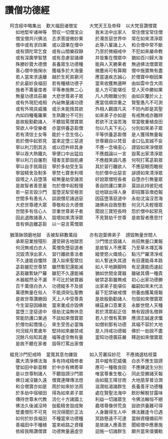 # 讚僧功德經

&nbsp;&nbsp;&nbsp;&nbsp;阿含經中略集出&nbsp;&nbsp;&nbsp;&nbsp;歎大福田诸僧宝
　
&nbsp;&nbsp;&nbsp;&nbsp;大梵天王及帝释&nbsp;&nbsp;&nbsp;&nbsp;以大梵音讚僧寶
　
&nbsp;&nbsp;&nbsp;&nbsp;如地堅牢诸神等&nbsp;&nbsp;&nbsp;&nbsp;赞叹一切僧宝众
　
&nbsp;&nbsp;&nbsp;&nbsp;我末法中出家人&nbsp;&nbsp;&nbsp;&nbsp;常住僧宝常住僧
　
&nbsp;&nbsp;&nbsp;&nbsp;僧宝僧共兴佛法&nbsp;&nbsp;&nbsp;&nbsp;志求菩提微妙果
　
&nbsp;&nbsp;&nbsp;&nbsp;於濁苦惡世界中&nbsp;&nbsp;&nbsp;&nbsp;常在如來清淨眾
　
&nbsp;&nbsp;&nbsp;&nbsp;僧中或有求四果&nbsp;&nbsp;&nbsp;&nbsp;或以證果在僧中
　
&nbsp;&nbsp;&nbsp;&nbsp;此等八輩諸上人&nbsp;&nbsp;&nbsp;&nbsp;和合僧中常不斷
　
&nbsp;&nbsp;&nbsp;&nbsp;或有頭陀常乞食&nbsp;&nbsp;&nbsp;&nbsp;或有山間樂寂靜
　
&nbsp;&nbsp;&nbsp;&nbsp;乃至於微細戒中&nbsp;&nbsp;&nbsp;&nbsp;不犯如來嚴命教
　
&nbsp;&nbsp;&nbsp;&nbsp;或有深廣學智慧&nbsp;&nbsp;&nbsp;&nbsp;或有息慮習諸禪
　
&nbsp;&nbsp;&nbsp;&nbsp;并皆集在僧眾中&nbsp;&nbsp;&nbsp;&nbsp;猶如百川歸大海
　
&nbsp;&nbsp;&nbsp;&nbsp;殊勝妙寶大德僧&nbsp;&nbsp;&nbsp;&nbsp;長養眾生功德種
　
&nbsp;&nbsp;&nbsp;&nbsp;能與人天勝果者&nbsp;&nbsp;&nbsp;&nbsp;無過佛法僧寶眾
　
&nbsp;&nbsp;&nbsp;&nbsp;善心僧中施掬水&nbsp;&nbsp;&nbsp;&nbsp;獲福多於大海量
　
&nbsp;&nbsp;&nbsp;&nbsp;微塵尚可有算期&nbsp;&nbsp;&nbsp;&nbsp;僧中施寶無有盡
　
&nbsp;&nbsp;&nbsp;&nbsp;若人當來求遠離&nbsp;&nbsp;&nbsp;&nbsp;越於生死貧窮河
　
&nbsp;&nbsp;&nbsp;&nbsp;應當速疾志誠心&nbsp;&nbsp;&nbsp;&nbsp;於僧寶中樹因果
　
&nbsp;&nbsp;&nbsp;&nbsp;於此最妙良福田&nbsp;&nbsp;&nbsp;&nbsp;若有種植功德子
　
&nbsp;&nbsp;&nbsp;&nbsp;當來收獲無邊畔&nbsp;&nbsp;&nbsp;&nbsp;由如雲中含大雨
　
&nbsp;&nbsp;&nbsp;&nbsp;施者不籌量度者&nbsp;&nbsp;&nbsp;&nbsp;平等奉施無二心
　
&nbsp;&nbsp;&nbsp;&nbsp;是人方可能堪任&nbsp;&nbsp;&nbsp;&nbsp;受人天中勝如果
　
&nbsp;&nbsp;&nbsp;&nbsp;無量功德具莊嚴&nbsp;&nbsp;&nbsp;&nbsp;大悲世尊弟子眾
　
&nbsp;&nbsp;&nbsp;&nbsp;凡人肉眼難分別&nbsp;&nbsp;&nbsp;&nbsp;由如灰覆於火上
　
&nbsp;&nbsp;&nbsp;&nbsp;或有外現犯戒相&nbsp;&nbsp;&nbsp;&nbsp;內祕無量諸功德
　
&nbsp;&nbsp;&nbsp;&nbsp;應當信順崇重之&nbsp;&nbsp;&nbsp;&nbsp;賢聖愚凡不可測
　
&nbsp;&nbsp;&nbsp;&nbsp;或有外現具威儀&nbsp;&nbsp;&nbsp;&nbsp;或示未能捨其欲
　
&nbsp;&nbsp;&nbsp;&nbsp;外相人觀謂凡夫&nbsp;&nbsp;&nbsp;&nbsp;不妨內即是其聖
　
&nbsp;&nbsp;&nbsp;&nbsp;內如四種菴羅果&nbsp;&nbsp;&nbsp;&nbsp;生熟難分不可別
　
&nbsp;&nbsp;&nbsp;&nbsp;如來弟子亦如是&nbsp;&nbsp;&nbsp;&nbsp;有戒無戒亦難辨
　
&nbsp;&nbsp;&nbsp;&nbsp;是故殷勤勸諸人&nbsp;&nbsp;&nbsp;&nbsp;不聽毀罵僧寶眾
　
&nbsp;&nbsp;&nbsp;&nbsp;若欲不沈淪苦海&nbsp;&nbsp;&nbsp;&nbsp;常當敬重植良田
　
&nbsp;&nbsp;&nbsp;&nbsp;常欲人中受樂者&nbsp;&nbsp;&nbsp;&nbsp;亦當供養苾芻僧
　
&nbsp;&nbsp;&nbsp;&nbsp;勿以凡夫下劣心&nbsp;&nbsp;&nbsp;&nbsp;分別如來弟子眾
　
&nbsp;&nbsp;&nbsp;&nbsp;若有清信士女等&nbsp;&nbsp;&nbsp;&nbsp;能於十念生信心
　
&nbsp;&nbsp;&nbsp;&nbsp;平等供養苾芻僧&nbsp;&nbsp;&nbsp;&nbsp;是人獲得無量報
　
&nbsp;&nbsp;&nbsp;&nbsp;若於僧中起邪見&nbsp;&nbsp;&nbsp;&nbsp;當來定墮三惡道
　
&nbsp;&nbsp;&nbsp;&nbsp;世尊親自以梵音&nbsp;&nbsp;&nbsp;&nbsp;金口弘宣誠不妄
　
&nbsp;&nbsp;&nbsp;&nbsp;寧以利刀割其舌&nbsp;&nbsp;&nbsp;&nbsp;或以捻杵碎其身
　
&nbsp;&nbsp;&nbsp;&nbsp;不應一念嗔恚心&nbsp;&nbsp;&nbsp;&nbsp;謗毀如來淨僧眾
　
&nbsp;&nbsp;&nbsp;&nbsp;寧以吞大熱鐵丸&nbsp;&nbsp;&nbsp;&nbsp;寧便口中出猛焰
　
&nbsp;&nbsp;&nbsp;&nbsp;不應戲論以一言&nbsp;&nbsp;&nbsp;&nbsp;毀罵出家清淨眾
　
&nbsp;&nbsp;&nbsp;&nbsp;寧以利刀自屠割&nbsp;&nbsp;&nbsp;&nbsp;殘害支節毀肌膚
　
&nbsp;&nbsp;&nbsp;&nbsp;不應戲笑調凡愚&nbsp;&nbsp;&nbsp;&nbsp;何呪打罵苾芻眾
　
&nbsp;&nbsp;&nbsp;&nbsp;寧以自手挑兩目&nbsp;&nbsp;&nbsp;&nbsp;寧於多劫受生盲
　
&nbsp;&nbsp;&nbsp;&nbsp;其於習行離欲人&nbsp;&nbsp;&nbsp;&nbsp;不應惡眼而瞻視
　
&nbsp;&nbsp;&nbsp;&nbsp;寧毀精舍及制多&nbsp;&nbsp;&nbsp;&nbsp;寧焚七寶舍利塔
　
&nbsp;&nbsp;&nbsp;&nbsp;勿於僧中出惡言&nbsp;&nbsp;&nbsp;&nbsp;誹謗如來清淨眾
　
&nbsp;&nbsp;&nbsp;&nbsp;毀塔之人自墮落&nbsp;&nbsp;&nbsp;&nbsp;經無量劫受諸苦
　
&nbsp;&nbsp;&nbsp;&nbsp;好說眾僧短長者&nbsp;&nbsp;&nbsp;&nbsp;自墮亦引無量眾
　
&nbsp;&nbsp;&nbsp;&nbsp;是故智者善思量&nbsp;&nbsp;&nbsp;&nbsp;勿於僧中起輕慢
　
&nbsp;&nbsp;&nbsp;&nbsp;善自防護口業非&nbsp;&nbsp;&nbsp;&nbsp;莫談此持彼犯戒
　
&nbsp;&nbsp;&nbsp;&nbsp;若一惡言毀沙門&nbsp;&nbsp;&nbsp;&nbsp;當墮泥犁受極苦
　
&nbsp;&nbsp;&nbsp;&nbsp;從地獄出得人身&nbsp;&nbsp;&nbsp;&nbsp;即招聾盲瘖瘂報
　
&nbsp;&nbsp;&nbsp;&nbsp;世間多有愚劣人&nbsp;&nbsp;&nbsp;&nbsp;談說僧尼諸過惡
　
&nbsp;&nbsp;&nbsp;&nbsp;因茲墮落惡道中&nbsp;&nbsp;&nbsp;&nbsp;永劫沈淪沒苦海
　
&nbsp;&nbsp;&nbsp;&nbsp;大悲世尊禮大眾&nbsp;&nbsp;&nbsp;&nbsp;尊敬和合大德僧
　
&nbsp;&nbsp;&nbsp;&nbsp;諸佛尚自致慇懃&nbsp;&nbsp;&nbsp;&nbsp;何況凡夫輕慢眾
　
&nbsp;&nbsp;&nbsp;&nbsp;世間多有信心人&nbsp;&nbsp;&nbsp;&nbsp;崇重世尊弟子者
　
&nbsp;&nbsp;&nbsp;&nbsp;聞說三寶短長時&nbsp;&nbsp;&nbsp;&nbsp;怨於僧中起邪見
　
&nbsp;&nbsp;&nbsp;&nbsp;因此退敗諸善人&nbsp;&nbsp;&nbsp;&nbsp;毀壞如來清淨眾
　
&nbsp;&nbsp;&nbsp;&nbsp;不見賢劫千世尊&nbsp;&nbsp;&nbsp;&nbsp;是故智者應思忖
　
&nbsp;&nbsp;&nbsp;&nbsp;昔有俱迦離苾芻&nbsp;&nbsp;&nbsp;&nbsp;以一惡言罵僧眾

&nbsp;&nbsp;&nbsp;&nbsp;猶落鉢頭磨地獄&nbsp;&nbsp;&nbsp;&nbsp;舌被犁耕數萬段
　
&nbsp;&nbsp;&nbsp;&nbsp;亦有迦葉佛弟子&nbsp;&nbsp;&nbsp;&nbsp;謗毀無量世間人
　
&nbsp;&nbsp;&nbsp;&nbsp;承斯惡業捨殘形&nbsp;&nbsp;&nbsp;&nbsp;還受耕舌地獄苦
　
&nbsp;&nbsp;&nbsp;&nbsp;沙門懷忿毀諸人&nbsp;&nbsp;&nbsp;&nbsp;尚招無量口業報
　
&nbsp;&nbsp;&nbsp;&nbsp;何況無戒白衣人&nbsp;&nbsp;&nbsp;&nbsp;罵僧免墮惡道者
　
&nbsp;&nbsp;&nbsp;&nbsp;是故智人不應罵&nbsp;&nbsp;&nbsp;&nbsp;乃至草木塼瓦等
　
&nbsp;&nbsp;&nbsp;&nbsp;況毀清淨出家人&nbsp;&nbsp;&nbsp;&nbsp;習行離欲善法者
　
&nbsp;&nbsp;&nbsp;&nbsp;縱使慾火熾燒心&nbsp;&nbsp;&nbsp;&nbsp;點污尸羅清淨戒
　
&nbsp;&nbsp;&nbsp;&nbsp;不久速能自懺除&nbsp;&nbsp;&nbsp;&nbsp;還入如來聖眾位
　
&nbsp;&nbsp;&nbsp;&nbsp;如人暫迷失其道&nbsp;&nbsp;&nbsp;&nbsp;有目還能尋本路
　
&nbsp;&nbsp;&nbsp;&nbsp;苾芻雖犯世尊禁&nbsp;&nbsp;&nbsp;&nbsp;雖然暫犯還能滅
　
&nbsp;&nbsp;&nbsp;&nbsp;如人平地蹶脚時&nbsp;&nbsp;&nbsp;&nbsp;有足還能而速起
　
&nbsp;&nbsp;&nbsp;&nbsp;苾芻雖暫缺尸羅&nbsp;&nbsp;&nbsp;&nbsp;雖犯不久還能補
　
&nbsp;&nbsp;&nbsp;&nbsp;猶如世間金寶器&nbsp;&nbsp;&nbsp;&nbsp;雖破其價一種貴
　
&nbsp;&nbsp;&nbsp;&nbsp;木器縱然全不漏&nbsp;&nbsp;&nbsp;&nbsp;不可比於破寶器
　
&nbsp;&nbsp;&nbsp;&nbsp;破禁苾芻雖無戒&nbsp;&nbsp;&nbsp;&nbsp;初心出家功德勝
　
&nbsp;&nbsp;&nbsp;&nbsp;百千萬億白衣人&nbsp;&nbsp;&nbsp;&nbsp;功德縱多不及彼
　
&nbsp;&nbsp;&nbsp;&nbsp;出家弟子能堪任&nbsp;&nbsp;&nbsp;&nbsp;繼嗣如來末代法
　
&nbsp;&nbsp;&nbsp;&nbsp;萬德無量在俗人&nbsp;&nbsp;&nbsp;&nbsp;不能須臾弘聖教
　
&nbsp;&nbsp;&nbsp;&nbsp;最下犯禁破戒僧&nbsp;&nbsp;&nbsp;&nbsp;供養由獲萬億報
　
&nbsp;&nbsp;&nbsp;&nbsp;是故世尊讚勝因&nbsp;&nbsp;&nbsp;&nbsp;天上人中受尊貴
　
&nbsp;&nbsp;&nbsp;&nbsp;是故殷勤勸諸人&nbsp;&nbsp;&nbsp;&nbsp;勿毀如來僧寶眾
　
&nbsp;&nbsp;&nbsp;&nbsp;今生習惡因緣故&nbsp;&nbsp;&nbsp;&nbsp;當來業成亦毀佛
　
&nbsp;&nbsp;&nbsp;&nbsp;緣茲身口意業支&nbsp;&nbsp;&nbsp;&nbsp;永斷世間人天種
　
&nbsp;&nbsp;&nbsp;&nbsp;當墮三塗惡道中&nbsp;&nbsp;&nbsp;&nbsp;億劫沈淪無休息
　
&nbsp;&nbsp;&nbsp;&nbsp;若於清眾起正信&nbsp;&nbsp;&nbsp;&nbsp;無有毀謗名僧罪
　
&nbsp;&nbsp;&nbsp;&nbsp;常能防護口業過&nbsp;&nbsp;&nbsp;&nbsp;不談如來僧寶眾
　
&nbsp;&nbsp;&nbsp;&nbsp;若人於僧有罵罪&nbsp;&nbsp;&nbsp;&nbsp;應須志誠速求懺
　
&nbsp;&nbsp;&nbsp;&nbsp;於僧勿起憍慢心&nbsp;&nbsp;&nbsp;&nbsp;來生受苦必當悔
　
&nbsp;&nbsp;&nbsp;&nbsp;如僧剎那有功德&nbsp;&nbsp;&nbsp;&nbsp;其福不容於大地
　
&nbsp;&nbsp;&nbsp;&nbsp;何況經月累歲年&nbsp;&nbsp;&nbsp;&nbsp;堅持如來嚴禁戒
　
&nbsp;&nbsp;&nbsp;&nbsp;是人持戒功德報&nbsp;&nbsp;&nbsp;&nbsp;佛於一劫說不盡
　
&nbsp;&nbsp;&nbsp;&nbsp;況餘凡俗知其邊&nbsp;&nbsp;&nbsp;&nbsp;福等虛空無有量
　
&nbsp;&nbsp;&nbsp;&nbsp;當知功德廣莊嚴&nbsp;&nbsp;&nbsp;&nbsp;釋迦如來僧寶眾
　
&nbsp;&nbsp;&nbsp;&nbsp;是故不聽在家者&nbsp;&nbsp;&nbsp;&nbsp;毀辱打罵出家僧

&nbsp;&nbsp;&nbsp;&nbsp;縱見沙門犯戒時&nbsp;&nbsp;&nbsp;&nbsp;當寬其意勿嫌毀
　
&nbsp;&nbsp;&nbsp;&nbsp;如入芳叢採妙花&nbsp;&nbsp;&nbsp;&nbsp;不應摘選枯枝葉
　
&nbsp;&nbsp;&nbsp;&nbsp;廣大清淨佛法海&nbsp;&nbsp;&nbsp;&nbsp;多有持戒精修者
　
&nbsp;&nbsp;&nbsp;&nbsp;其中縱有犯威儀&nbsp;&nbsp;&nbsp;&nbsp;白衣不應生毀謗
　
&nbsp;&nbsp;&nbsp;&nbsp;譬如田中新苗稼&nbsp;&nbsp;&nbsp;&nbsp;於中亦有稗莠草
　
&nbsp;&nbsp;&nbsp;&nbsp;應可一種敬良田&nbsp;&nbsp;&nbsp;&nbsp;不應揀選生分別
　
&nbsp;&nbsp;&nbsp;&nbsp;是以世尊制諸人&nbsp;&nbsp;&nbsp;&nbsp;不聽毀謗沙門眾
　
&nbsp;&nbsp;&nbsp;&nbsp;唯當尊重生敬心&nbsp;&nbsp;&nbsp;&nbsp;同此受勝諸天報
　
&nbsp;&nbsp;&nbsp;&nbsp;佛日滅沒雖久遠&nbsp;&nbsp;&nbsp;&nbsp;僧寶連暉傳法燈
　
&nbsp;&nbsp;&nbsp;&nbsp;由如龍王降甘雨&nbsp;&nbsp;&nbsp;&nbsp;大地萠芽普洽潤
　
&nbsp;&nbsp;&nbsp;&nbsp;和合僧寶亦如是&nbsp;&nbsp;&nbsp;&nbsp;雨於如來妙法雨
　
&nbsp;&nbsp;&nbsp;&nbsp;滋潤枯渴諸群生&nbsp;&nbsp;&nbsp;&nbsp;長養善牙功德種
　
&nbsp;&nbsp;&nbsp;&nbsp;於多劫中宿植田&nbsp;&nbsp;&nbsp;&nbsp;得為如來弟子眾
　
&nbsp;&nbsp;&nbsp;&nbsp;處在賢聖法海中&nbsp;&nbsp;&nbsp;&nbsp;飲妙解脫甘露味
　
&nbsp;&nbsp;&nbsp;&nbsp;傳持世尊末代教&nbsp;&nbsp;&nbsp;&nbsp;流化十方諸國土
　
&nbsp;&nbsp;&nbsp;&nbsp;利益一切諸眾生&nbsp;&nbsp;&nbsp;&nbsp;令佛法輪恒不絕
　
&nbsp;&nbsp;&nbsp;&nbsp;佛法久後滅沒時&nbsp;&nbsp;&nbsp;&nbsp;伽藍精舍毀成聚
　
&nbsp;&nbsp;&nbsp;&nbsp;龕塔尊像併荒良&nbsp;&nbsp;&nbsp;&nbsp;設欲供養難可得
　
&nbsp;&nbsp;&nbsp;&nbsp;壁畫僧形不可見&nbsp;&nbsp;&nbsp;&nbsp;何況得聞於正法
　
&nbsp;&nbsp;&nbsp;&nbsp;人身難得生人中&nbsp;&nbsp;&nbsp;&nbsp;佛法難逢今已遇
　
&nbsp;&nbsp;&nbsp;&nbsp;如何於妙良福田&nbsp;&nbsp;&nbsp;&nbsp;不種當來功德種
　
&nbsp;&nbsp;&nbsp;&nbsp;冥路懸遠不可達&nbsp;&nbsp;&nbsp;&nbsp;當辦資糧備前所
　
&nbsp;&nbsp;&nbsp;&nbsp;善福田中不種植&nbsp;&nbsp;&nbsp;&nbsp;當來嶮路之資糧
　
&nbsp;&nbsp;&nbsp;&nbsp;是故諸人應善思&nbsp;&nbsp;&nbsp;&nbsp;聞經僧中應惠施
　
&nbsp;&nbsp;&nbsp;&nbsp;依經我略讚僧寶&nbsp;&nbsp;&nbsp;&nbsp;功德無量遍虛空
　
&nbsp;&nbsp;&nbsp;&nbsp;迴施一切諸群生&nbsp;&nbsp;&nbsp;&nbsp;願共當來值彌勒
